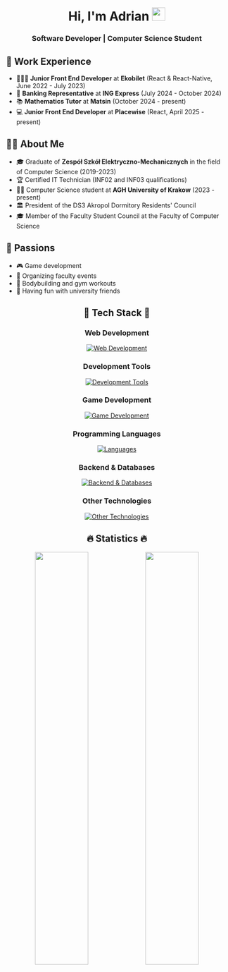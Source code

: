 <div align="center">
  
# Hi, I'm Adrian <img src="https://raw.githubusercontent.com/MartinHeinz/MartinHeinz/master/wave.gif" width="30px">
  
### Software Developer | Computer Science Student
</div>
  
## 💼 Work Experience
- 👨🏻‍💻 **Junior Front End Developer** at **Ekobilet** (React & React-Native, June 2022 - July 2023)
- 🏦 **Banking Representative** at **ING Express** (July 2024 - October 2024)
- 📚 **Mathematics Tutor** at **Matsin** (October 2024 - present)
- 💻 **Junior Front End Developer** at **Placewise** (React, April 2025 - present)
## 👨‍💻 About Me
  
- 🎓 Graduate of **Zespół Szkół Elektryczno-Mechanicznych** in the field of Computer Science (2019-2023)
- 🏆 Certified IT Technician (INF02 and INF03 qualifications)
- 👨‍🎓 Computer Science student at **AGH University of Krakow** (2023 - present)
- 🏛️ President of the DS3 Akropol Dormitory Residents' Council
- 🎓 Member of the Faculty Student Council at the Faculty of Computer Science
## 🤩 Passions
- 🎮 Game development
- 🎉 Organizing faculty events
- 💪 Bodybuilding and gym workouts
- 👥 Having fun with university friends
<div align="center">
  
## 🚀 Tech Stack 🚀
  
### Web Development
[![Web Development](https://skillicons.dev/icons?i=react,html,css,js,ts,tailwind,styledcomponents,threejs&perline=8)](https://skillicons.dev)
  
### Development Tools
[![Development Tools](https://skillicons.dev/icons?i=git,github,gitlab,vscode,pycharm,postman,npm,gradle&perline=8)](https://skillicons.dev)
  
### Game Development
[![Game Development](https://skillicons.dev/icons?i=unity,cs&perline=8)](https://skillicons.dev)
  
### Programming Languages
[![Languages](https://skillicons.dev/icons?i=java,python,cpp,r,rust&perline=8)](https://skillicons.dev)
  
### Backend & Databases
[![Backend & Databases](https://skillicons.dev/icons?i=nodejs,express,flask,firebase,mongodb,mysql&perline=8)](https://skillicons.dev)
  
### Other Technologies
[![Other Technologies](https://skillicons.dev/icons?i=linux,debian,ubuntu,windows,discord,latex,md,bash&perline=8)](https://skillicons.dev)
  
## 🔥 Statistics 🔥
<p>
  <img src="https://github-readme-stats.vercel.app/api/top-langs/?username=adriankrawczyk&theme=vue-dark&show_icons=true&hide_border=true&layout=compact&hide=jupyter%20notebook" width="49%" />
  <img src="https://github-readme-stats.vercel.app/api?username=adriankrawczyk&hide=stars&hide_rank=true&show_icons=true&icon_color=800480&title_color=41b883&bg_color=273849&hide_border=true&text_color=ffffff&text_bold=false" width="49%" />
</p>

</div>

